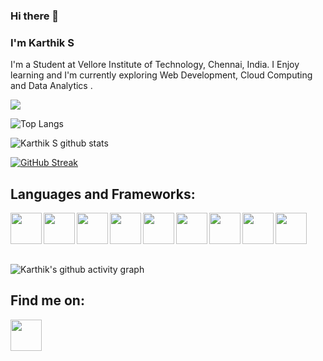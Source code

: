 ### Hi there 👋

### I'm Karthik S
<p>I'm a Student at Vellore Institute of Technology, Chennai, India. I Enjoy learning and I'm currently exploring Web Development, Cloud Computing and Data Analytics .</p>

![](https://komarev.com/ghpvc/?username=karthiks2611)

![Top Langs](https://github-readme-stats.vercel.app/api/top-langs/?username=karthiks2611&layout=compact&theme=radical&langs_count=10&hide=ShaderLab,LLVM)


![Karthik S github stats](https://github-readme-stats.vercel.app/api?username=karthiks2611&show_icons=true&theme=radical)

[![GitHub Streak](https://github-readme-streak-stats.herokuapp.com/?user=karthiks2611)](https://git.io/streak-stats)

## Languages and Frameworks:
[<img src="https://simpleicons.org/icons/cplusplus.svg" width="50px" alt="" align="left">](https://www.cplusplus.com/)
[<img src="https://simpleicons.org/icons/c.svg" width="50px" alt="" align="left" >](https://www.cprogramming.com/)
[<img src="https://simpleicons.org/icons/css3.svg" width="50px" alt="" align="left" >](https://developer.mozilla.org/en-US/docs/Web/CSS)
[<img src="https://simpleicons.org/icons/html5.svg" width="50px" alt="" align="left" >](https://developer.mozilla.org/en-US/docs/Web/HTML)
[<img src="https://simpleicons.org/icons/java.svg" width="50px" alt="" align="left">](https://www.javatpoint.com/java-tutorial)
[<img src="https://simpleicons.org/icons/python.svg" width="50px" alt="" align="left" >](https://www.python.org/)
[<img src="https://cdn-icons-png.flaticon.com/512/5968/5968282.png" width="50px" alt="" align="left" >](https://www.java.com/en/)
[<img src="https://upload.wikimedia.org/wikipedia/commons/thumb/2/20/Bash_Logo_black_and_white_icon_only.svg/672px-Bash_Logo_black_and_white_icon_only.svg.png" width="50px" alt="" align="left" >](https://www.gnu.org/software/bash/)
[<img src="https://simpleicons.org/icons/javascript.svg" width="50px" alt="" align="left" >](https://www.javascripttutorial.net/)
<br />
<br />
<br />
<br />

![Karthik's github activity graph](https://activity-graph.herokuapp.com/graph?username=karthiks2611&theme=react-dark)
## Find me on:
[<img src="https://simpleicons.org/icons/linkedin.svg" width="50px" alt="" align="left">](https://www.linkedin.com/in/karthik-s-25a75b1b9/)  
<!--
**karthiks2611/karthiks2611** is a ✨ _special_ ✨ repository because its `README.md` (this file) appears on your GitHub profile.

Here are some ideas to get you started:

- 🔭 I’m currently working on ...
- 🌱 I’m currently learning ...
- 👯 I’m looking to collaborate on ...
- 🤔 I’m looking for help with ...
- 💬 Ask me about ...
- 📫 How to reach me: ...
- 😄 Pronouns: ...
- ⚡ Fun fact: ...
-->
